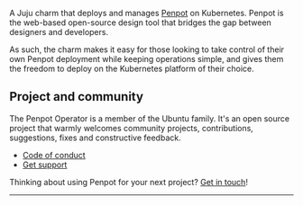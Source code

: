 <!--
[![CharmHub Badge](https://charmhub.io/penpot/badge.svg)](https://charmhub.io/penpot)
[![Publish to edge](https://github.com/canonical/penpot-operator/actions/workflows/publish_charm.yaml/badge.svg)](https://github.com/canonical/penpot-operator/actions/workflows/publish_charm.yaml)
[![Promote charm](https://github.com/canonical/penpot-operator/actions/workflows/promote_charm.yaml/badge.svg)](https://github.com/canonical/penpot-operator/actions/workflows/promote_charm.yaml)
[![Discourse Status](https://img.shields.io/discourse/status?server=https%3A%2F%2Fdiscourse.charmhub.io&style=flat&label=CharmHub%20Discourse)](https://discourse.charmhub.io)
-->

A Juju charm that deploys and manages [Penpot](https://penpot.app) on Kubernetes. Penpot is the
web-based open-source design tool that bridges the gap between designers and
developers.

<!--
This charm simplifies initial deployment and "day N" operations of Penpot,
such as scaling the number of instances, integration with external
authentication providers, access to S3 for redundant file storage and more. It
allows for deployment on many different Kubernetes platforms, from [MicroK8s](https://microk8s.io) to
[Charmed Kubernetes](https://ubuntu.com/kubernetes) to public cloud Kubernetes
offerings.
-->

As such, the charm makes it easy for those looking to take control of their
own Penpot deployment while keeping operations simple, and gives them the
freedom to deploy on the Kubernetes platform of their choice.

<!--
For DevOps or SRE teams this charm will make operating Penpot simple and
straightforward through Juju's clean interface. It will allow easy deployment
into multiple environments for testing of changes, and supports scaling out for
enterprise deployments.
-->

## Project and community

The Penpot Operator is a member of the Ubuntu family. It's an
open source project that warmly welcomes community projects, contributions,
suggestions, fixes and constructive feedback.
* [Code of conduct](https://ubuntu.com/community/code-of-conduct)
* [Get support](https://discourse.charmhub.io/)
<!--
* [Contribute](https://charmhub.io/penpot/docs/contributing)
* [Roadmap](https://charmhub.io/penpot/docs/roadmap)
-->
Thinking about using Penpot for your next project? [Get in touch](https://chat.charmhub.io/charmhub/channels/charm-dev)!

---
<!--
For further details, [see the charm's detailed documentation](https://charmhub.io/penpot/docs).
-->
